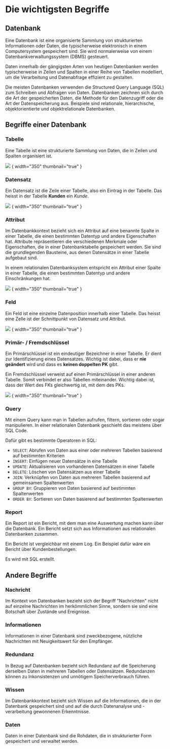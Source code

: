 # Die wichtigsten Begriffe

<show-structure depth="2" />

## Datenbank

Eine Datenbank ist eine organisierte Sammlung von strukturierten Informationen oder Daten, die typischerweise elektronisch in einem Computersystem
gespeichert sind. Sie wird normalerweise von einem Datenbankverwaltungssystem (DBMS) gesteuert.

Daten innerhalb der gängigsten Arten von heutigen Datenbanken werden typischerweise in Zeilen und Spalten in einer Reihe von Tabellen modelliert,
um die Verarbeitung und Datenabfrage effizient zu gestalten.

Die meisten Datenbanken verwenden die Structured Query Language (SQL) zum Schreiben und Abfragen von Daten. Datenbanken zeichnen sich durch die Art
der gespeicherten Daten, die Methode für den Datenzugriff oder die Art der Datenspeicherung aus. Beispiele sind relationale, hierarchische,
objektorientierte und objektrelationale Datenbanken.

## Begriffe einer Datenbank

### Tabelle

Eine Tabelle ist eine strukturierte Sammlung von Daten, die in Zeilen und Spalten organisiert ist.

![](table.png) { width="350" thumbnail="true" }

### Datensatz

Ein Datensatz ist die Zeile einer Tabelle, also ein Eintrag in der Tabelle. Das heisst in der Tabelle **Kunden** ein _Kunde_.

![](record.png) { width="350" thumbnail="true" }

### Attribut

Im Datenbankkontext bezieht sich ein Attribut auf eine benannte Spalte in einer Tabelle, die einen bestimmten Datentyp und andere Eigenschaften hat.
Attribute repräsentieren die verschiedenen Merkmale oder Eigenschaften, die in einer Datenbanktabelle gespeichert werden. Sie sind die grundlegenden
Bausteine, aus denen Datensätze in einer Tabelle aufgebaut sind.

In einem relationalen Datenbanksystem entspricht ein Attribut einer Spalte in einer Tabelle, die einen bestimmten Datentyp und andere Einschränkungen
hat.

![](column.png) { width="350" thumbnail="true" }

### Feld

Ein Feld ist eine einzelne Datenposition innerhalb einer Tabelle. Das heisst eine Zelle ist der Schnittpunkt von Datensatz und Attribut.

![](cell.png) { width="350" thumbnail="true" }

### Primär- / Fremdschlüssel

Ein Primärschlüssel ist ein eindeutiger Bezeichner in einer Tabelle. Er dient zur Identifizierung eines Datensatzes. Wichtig ist dabei, dass er
**nie geändert** wird und dass es **keinen doppelten PK** gibt.

Ein Fremdschlüssel verweist auf einen Primärschlüssel in einer anderen Tabelle. Somit verbindet er also Tabellen miteinander. Wichtig dabei ist, dass
der Wert des FKs gleichwertig ist, mit dem des PKs.

![](pk_fk.jpg) { width="350" thumbnail="true" }

### Query

Mit einem Query kann man in Tabellen aufrufen, filtern, sortieren oder sogar manipulieren. In einer relationalen Datenbank geschieht das meistens
über SQL Code.

Dafür gibt es bestimmte Operatoren in SQL:

- `SELECT`: Abrufen von Daten aus einer oder mehreren Tabellen basierend auf bestimmten Kriterien
- `INSERT`: Einfügen neuer Datensätze in eine Tabelle
- `UPDATE`: Aktualisieren von vorhandenen Datensätzen in einer Tabelle
- `DELETE`: Löschen von Datensätzen aus einer Tabelle
- `JOIN`: Verknüpfen von Daten aus mehreren Tabellen basierend auf gemeinsamen Spaltenwerten
- `GROUP BY`: Gruppieren von Daten basierend auf bestimmten Spaltenwerten
- `ORDER BY`: Sortieren von Daten basierend auf bestimmten Spaltenwerten

### Report

Ein Report ist ein Bericht, mit dem man eine Auswertung machen kann über die Datenbank. Ein Bericht setzt sich aus Informationen aus relationalen
Datenbanken zusammen.

Ein Bericht ist vergleichbar mit einem Log. Ein Beispiel dafür wäre ein Bericht über Kundenbestellungen.

Es wird mit SQL erstellt.

## Andere Begriffe

### Nachricht

Im Kontext von Datenbanken bezieht sich der Begriff "Nachrichten" nicht auf einzelne Nachrichten im herkömmlichen Sinne, sondern sie sind
eine Botschaft über Zustände und Ereignisse.

### Informationen

Informationen in einer Datenbank sind zweckbezogene, nützliche Nachrichten mit Neuigkeitswert für den Empfänger.

### Redundanz

In Bezug auf Datenbanken bezieht sich Redundanz auf die Speicherung derselben Daten in mehreren Tabellen oder Datensätzen. Redundanzen können zu
Inkonsistenzen und unnötigem Speicherverbrauch führen.

### Wissen

Im Datenbankkontext bezieht sich Wissen auf die Informationen, die in der Datenbank gespeichert sind und auf die durch Datenanalyse und -verarbeitung
gewonnenen Erkenntnisse.

### Daten

Daten in einer Datenbank sind die Rohdaten, die in strukturierter Form gespeichert und verwaltet werden.